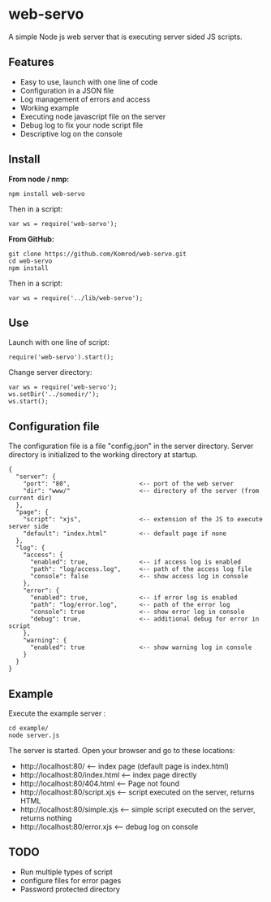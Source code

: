 # web-servo
A simple Node js web server that is executing server sided JS scripts.

## Features
- Easy to use, launch with one line of code
- Configuration in a JSON file
- Log management of errors and access
- Working example
- Executing node javascript file on the server
- Debug log to fix your node script file
- Descriptive log on the console

## Install

**From node / nmp:**

    npm install web-servo
Then in a script:
    
    var ws = require('web-servo');
    
**From GitHub:**

    git clone https://github.com/Komrod/web-servo.git
    cd web-servo
    npm install
Then in a script:
    
    var ws = require('../lib/web-servo');

## Use

Launch with one line of script:
    
    require('web-servo').start();

Change server directory:

    var ws = require('web-servo');
    ws.setDir('../somedir/');
    ws.start();
    
## Configuration file

The configuration file is a file "config.json" in the server directory. Server directory is initialized to the working directory at startup.

```	
{
  "server": {
    "port": "80",					<-- port of the web server
    "dir": "www/"					<-- directory of the server (from current dir)
  },
  "page": {
    "script": "xjs",                <-- extension of the JS to execute server side
    "default": "index.html"         <-- default page if none
  },
  "log": {
    "access": {
      "enabled": true,				<-- if access log is enabled
      "path": "log/access.log",		<-- path of the access log file
      "console": false				<-- show access log in console
    },
    "error": {
      "enabled": true,				<-- if error log is enabled
      "path": "log/error.log",		<-- path of the error log
      "console": true				<-- show error log in console
      "debug": true,				<-- additional debug for error in script
    },
    "warning": {
      "enabled": true				<-- show warning log in console
    }
  }
}
```

## Example

Execute the example server :
    
    cd example/
    node server.js

The server is started. Open your browser and go to these locations:
- http://localhost:80/            <-- index page (default page is index.html)
- http://localhost:80/index.html  <-- index page directly
- http://localhost:80/404.html    <-- Page not found
- http://localhost:80/script.xjs  <-- script executed on the server, returns HTML
- http://localhost:80/simple.xjs  <-- simple script executed on the server, returns nothing
- http://localhost:80/error.xjs   <-- debug log on console

## TODO
- Run multiple types of script
- configure files for error pages
- Password protected directory
